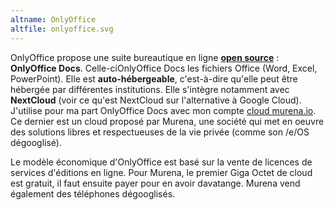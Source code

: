 ```yaml
---
altname: OnlyOffice
altfile: onlyoffice.svg
---
```

OnlyOffice propose une suite bureautique en ligne [**open source**](https://github.com/ONLYOFFICE) : **OnlyOffice Docs**. Celle-ciOnlyOffice Docs les fichiers Office (Word, Excel, PowerPoint). Elle est **auto-hébergeable**, c'est-à-dire qu'elle peut être hébergée par différentes institutions. Elle s'intègre notamment avec **NextCloud** (voir ce qu'est NextCloud sur l'alternative à Google Cloud). J'utilise pour ma part OnlyOffice Docs avec mon compte [cloud murena.io](https://murena.io/). Ce dernier est un cloud proposé par Murena, une société qui met en oeuvre des solutions libres et respectueuses de la vie privée (comme son /e/OS dégooglisé). 

Le modèle économique d'OnlyOffice est basé sur la vente de licences de services d'éditions en ligne. Pour Murena, le premier Giga Octet de cloud est gratuit, il faut ensuite payer pour en avoir davatange. Murena vend également des téléphones dégooglisés. 